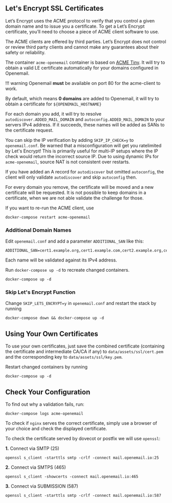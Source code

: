 ## Let's Encrypt SSL Certificates

Let’s Encrypt uses the ACME protocol to verify that you control a given domain name and to issue you a certificate. To get a Let’s Encrypt certificate, you’ll need to choose a piece of ACME client software to use.

The ACME clients are offered by third parties. Let’s Encrypt does not control or review third party clients and cannot make any guarantees about their safety or reliability.

The container `acme-openemail` container is based on [ACME Tiny](https://github.com/diafygi/acme-tiny). It will try to obtain a valid LE certificate  automatically for your domains configured in Openemail.

!!! warning
    Openemail **must** be available on port 80 for the acme-client to work.

By default, which means **0 domains** are added to Openemail, it will try to obtain a certificate for `${OPENEMAIL_HOSTNAME}`

For each domain you add, it will try to resolve `autodiscover.ADDED_MAIL_DOMAIN` and `autoconfig.ADDED_MAIL_DOMAIN` to your servers IPv4 address. If it succeeds, these names will be added as SANs to the certificate request.

You can skip the IP verification by adding `SKIP_IP_CHECK=y` to `openemail.conf`. Be warned that a misconfiguration will get you ratelimited by Let's Encrypt! This is primarily useful for multi-IP setups where the IP check would return the incorrect source IP. Due to using dynamic IPs for `acme-openemail`, source NAT is not consistent over restarts.

If you have added an A record for `autodiscover` but omitted `autoconfig`, the client will only validate `autodiscover` and skip `autoconfig` then.

For every domain you remove, the certificate will be moved and a new certificate will be requested. It is not possible to keep domains in a certificate, when we are not able validate the challenge for those.

If you want to re-run the ACME client, use

```
docker-compose restart acme-openemail
```
### Additional Domain Names

Edit `openemail.conf` and add a parameter `ADDITIONAL_SAN` like this:

```
ADDITIONAL_SAN=cert1.example.org,cert1.example.com,cert2.example.org,cert3.example.org
```

Each name will be validated against its IPv4 address.

Run `docker-compose up -d` to recreate changed containers.
```
docker-compose up -d
```

### Skip Let's Encrypt Function

Change `SKIP_LETS_ENCRYPT=y` in `openemail.conf` and restart the stack by running
```
docker-compose down && docker-compose up -d
```
## Using Your Own Certificates

To use your own certificates, just save the combined certificate (containing the certificate and intermediate CA/CA if any) to `data/assets/ssl/cert.pem` and the corresponding key to `data/assets/ssl/key.pem`.

Restart changed containers by running
```
docker-compose up -d
```

## Check Your Configuration

To find out why a validation fails, run:
```
docker-compose logs acme-openemail
```
To check if `nginx` serves the correct certificate, simply use a browser of your choice and check the displayed certificate.

To check the certificate served by dovecot or postfix we will use `openssl`:

**1\.** Connect via SMTP (25)
```
openssl s_client -starttls smtp -crlf -connect mail.openemail.io:25
```
**2\.** Connect via SMTPS (465)
```
openssl s_client -showcerts -connect mail.openemail.io:465
```
**3\.** Connect via SUBMISSION (587)
```
openssl s_client -starttls smtp -crlf -connect mail.openemail.io:587
```
